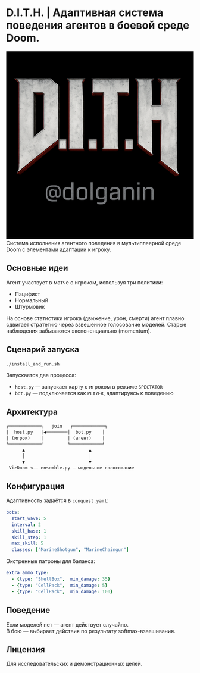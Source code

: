 # D.I.T.H. | Адаптивная система поведения агентов в боевой среде Doom.

![logo](images/logo.png)
Система исполнения агентного поведения в мультиплеерной среде Doom с элементами адаптации к игроку.

## Основные идеи

Агент участвует в матче с игроком, используя три политики:
- Пацифист
- Нормальный
- Штурмовик

На основе статистики игрока (движение, урон, смерти) агент плавно сдвигает стратегию через взвешенное голосование моделей. Старые наблюдения забываются экспоненциально (momentum).

## Сценарий запуска

```bash
./install_and_run.sh
```

Запускается два процесса:
- `host.py` — запускает карту с игроком в режиме `SPECTATOR`
- `bot.py` — подключается как `PLAYER`, адаптируясь к поведению

## Архитектура

```text
┌────────────┐   join   ┌────────────┐
│  host.py   │◀────────│  bot.py    │
│ (игрок)    │         │ (агент)    │
└────────────┘         └────────────┘
      ▲                        ▲
      │                        │
      ▼                        ▼
 VizDoom <—— ensemble.py — модельное голосование
```

## Конфигурация

Адаптивность задаётся в `conquest.yaml`:
```yaml
bots:
  start_wave: 5
  interval: 2
  skill_base: 1
  skill_step: 1
  max_skill: 5
  classes: ["MarineShotgun", "MarineChaingun"]
```

Экстренные патроны для баланса:
```yaml
extra_ammo_type:
  - {type: "ShellBox",  min_damage: 35}
  - {type: "CellPack",  min_damage: 5}
  - {type: "CellPack",  min_damage: 100}
```

## Поведение

Если моделей нет — агент действует случайно.  
В бою — выбирает действия по результату softmax-взвешивания.

## Лицензия

Для исследовательских и демонстрационных целей.
